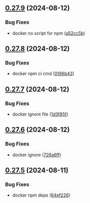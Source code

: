 ## [0.27.9](https://github.com/EddieHubCommunity/HealthCheck/compare/v0.27.8...v0.27.9) (2024-08-12)


### Bug Fixes

* docker no script for npm ([a52cc5b](https://github.com/EddieHubCommunity/HealthCheck/commit/a52cc5bfa7e043ed703c101fee7a8ad784363151))



## [0.27.8](https://github.com/EddieHubCommunity/HealthCheck/compare/v0.27.7...v0.27.8) (2024-08-12)


### Bug Fixes

* docker npm ci cmd ([0196b43](https://github.com/EddieHubCommunity/HealthCheck/commit/0196b4358db9cf25e48e1b83f6d511d4291fc665))



## [0.27.7](https://github.com/EddieHubCommunity/HealthCheck/compare/v0.27.6...v0.27.7) (2024-08-12)


### Bug Fixes

* docker ignore file ([1d3f85f](https://github.com/EddieHubCommunity/HealthCheck/commit/1d3f85fc9a0873b73e44e7f11b9b3f467aedc2f3))



## [0.27.6](https://github.com/EddieHubCommunity/HealthCheck/compare/v0.27.5...v0.27.6) (2024-08-12)


### Bug Fixes

* docker ignore ([726a6ff](https://github.com/EddieHubCommunity/HealthCheck/commit/726a6ff0ab02ea4495d11d73c13b543df67c088c))



## [0.27.5](https://github.com/EddieHubCommunity/HealthCheck/compare/v0.27.4...v0.27.5) (2024-08-11)


### Bug Fixes

* docker npm deps ([64ef226](https://github.com/EddieHubCommunity/HealthCheck/commit/64ef226eb375468a458531faaa2a4669b7e77fd0))



